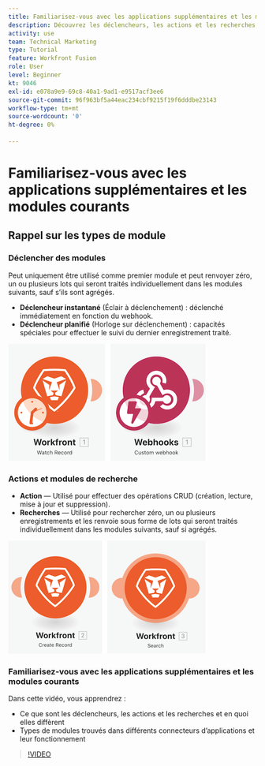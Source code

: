 ```yaml
---
title: Familiarisez-vous avec les applications supplémentaires et les modules courants
description: Découvrez les déclencheurs, les actions et les recherches, ainsi que le fonctionnement des types de modules trouvés dans différents connecteurs d’applications dans [!DNL Adobe Workfront Fusion].
activity: use
team: Technical Marketing
type: Tutorial
feature: Workfront Fusion
role: User
level: Beginner
kt: 9046
exl-id: e078a9e9-69c8-40a1-9ad1-e9517acf3ee6
source-git-commit: 96f963bf5a44eac234cbf9215f19f6dddbe23143
workflow-type: tm+mt
source-wordcount: '0'
ht-degree: 0%

---
```


# Familiarisez-vous avec les applications supplémentaires et les modules courants

## Rappel sur les types de module

### Déclencher des modules

Peut uniquement être utilisé comme premier module et peut renvoyer zéro, un ou plusieurs lots qui seront traités individuellement dans les modules suivants, sauf s’ils sont agrégés.

* **Déclencheur instantané** (Éclair à déclenchement) : déclenché immédiatement en fonction du webhook.
* **Déclencheur planifié** (Horloge sur déclenchement) : capacités spéciales pour effectuer le suivi du dernier enregistrement traité.

![Une image des modules déclencheurs](assets/beyond-basic-modules-1.png)

### Actions et modules de recherche

* **Action** — Utilisé pour effectuer des opérations CRUD (création, lecture, mise à jour et suppression).
* **Recherches** — Utilisé pour rechercher zéro, un ou plusieurs enregistrements et les renvoie sous forme de lots qui seront traités individuellement dans les modules suivants, sauf si agrégés.

![Une image de l’action et des modules de recherche](assets/beyond-basic-modules-2.png)

### Familiarisez-vous avec les applications supplémentaires et les modules courants

Dans cette vidéo, vous apprendrez :

* Ce que sont les déclencheurs, les actions et les recherches et en quoi elles diffèrent
* Types de modules trouvés dans différents connecteurs d’applications et leur fonctionnement

>[!VIDEO](https://video.tv.adobe.com/v/335287/?quality=12)
